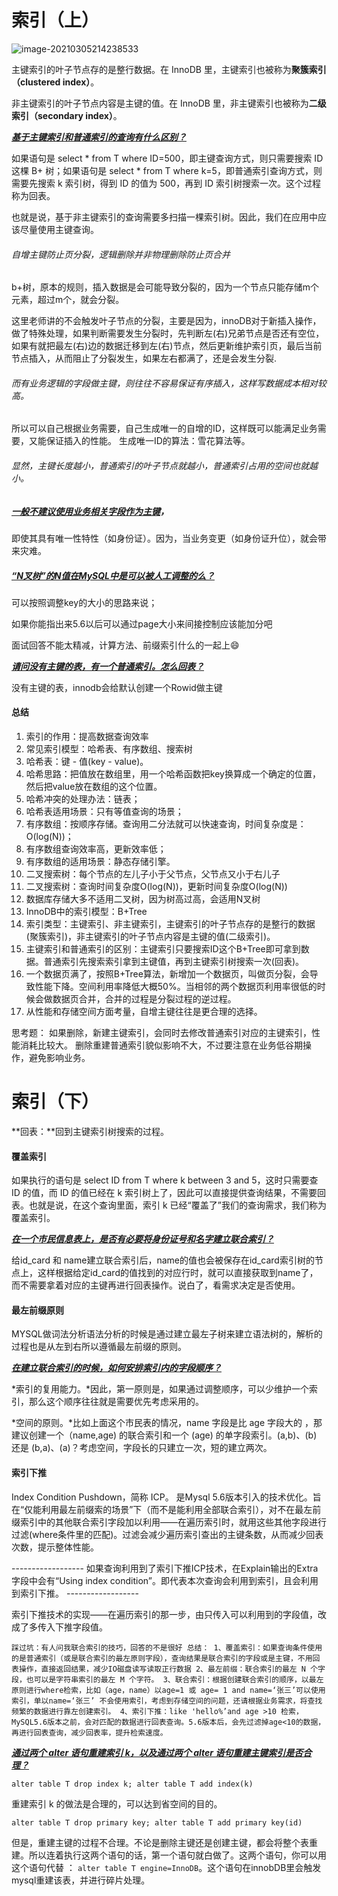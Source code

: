 # 索引（上）

![image-20210305214238533](C:\Users\lonaeyeo\AppData\Roaming\Typora\typora-user-images\image-20210305214238533.png)

主键索引的叶子节点存的是整行数据。在 InnoDB 里，主键索引也被称为**聚簇索引（clustered index）**。

非主键索引的叶子节点内容是主键的值。在 InnoDB 里，非主键索引也被称为**二级索引（secondary index）**。

**<u>*基于主键索引和普通索引的查询有什么区别？*</u>**

如果语句是 select * from T where ID=500，即主键查询方式，则只需要搜索 ID 这棵 B+ 树；如果语句是 select * from T where k=5，即普通索引查询方式，则需要先搜索 k 索引树，得到 ID 的值为 500，再到 ID 索引树搜索一次。这个过程称为回表。

也就是说，基于非主键索引的查询需要多扫描一棵索引树。因此，我们在应用中应该尽量使用主键查询。



###### 自增主键防止页分裂，逻辑删除并非物理删除防止页合并

b+树，原本的规则，插入数据是会可能导致分裂的，因为一个节点只能存储m个元素，超过m个，就会分裂。

这里老师讲的不会触发叶子节点的分裂，主要是因为，innoDB对于新插入操作，做了特殊处理，如果判断需要发生分裂时，先判断左(右)兄弟节点是否还有空位，如果有就把最左(右)边的数据迁移到左(右)节点，然后更新维护索引页，最后当前节点插入，从而阻止了分裂发生，如果左右都满了，还是会发生分裂.

###### 而有业务逻辑的字段做主键，则往往不容易保证有序插入，这样写数据成本相对较高。

所以可以自己根据业务需要，自己生成唯一的自增的ID，这样既可以能满足业务需要，又能保证插入的性能。 生成唯一ID的算法：雪花算法等。

###### 显然，主键长度越小，普通索引的叶子节点就越小，普通索引占用的空间也就越小。



##### *<u>一般不建议使用业务相关字段作为主键</u>*，

即使其具有唯一性特性（如身份证）。因为，当业务变更（如身份证升位），就会带来灾难。



##### *<u>“N叉树”的N值在MySQL中是可以被人工调整的么？</u>*

可以按照调整key的大小的思路来说；

如果你能指出来5.6以后可以通过page大小来间接控制应该能加分吧

面试回答不能太精减，计算方法、前缀索引什么的一起上😄



**<u>*请问没有主键的表，有一个普通索引。怎么回表？*</u>**

没有主键的表，innodb会给默认创建一个Rowid做主键




#### 总结

1. 索引的作用：提高数据查询效率
2. 常见索引模型：哈希表、有序数组、搜索树
3. 哈希表：键 - 值(key - value)。
4. 哈希思路：把值放在数组里，用一个哈希函数把key换算成一个确定的位置，然后把value放在数组的这个位置。
5. 哈希冲突的处理办法：链表；
6. 哈希表适用场景：只有等值查询的场景；
7. 有序数组：按顺序存储。查询用二分法就可以快速查询，时间复杂度是：O(log(N))；
8. 有序数组查询效率高，更新效率低；
9. 有序数组的适用场景：静态存储引擎。
10. 二叉搜索树：每个节点的左儿子小于父节点，父节点又小于右儿子
11. 二叉搜索树：查询时间复杂度O(log(N))，更新时间复杂度O(log(N))
12. 数据库存储大多不适用二叉树，因为树高过高，会适用N叉树
13. InnoDB中的索引模型：B+Tree
14. 索引类型：主键索引、非主键索引，主键索引的叶子节点存的是整行的数据(聚簇索引)，非主键索引的叶子节点内容是主键的值(二级索引)。
15. 主键索引和普通索引的区别：主键索引只要搜索ID这个B+Tree即可拿到数据。普通索引先搜索索引拿到主键值，再到主键索引树搜索一次(回表)。
16. 一个数据页满了，按照B+Tree算法，新增加一个数据页，叫做页分裂，会导致性能下降。空间利用率降低大概50%。当相邻的两个数据页利用率很低的时候会做数据页合并，合并的过程是分裂过程的逆过程。
17. 从性能和存储空间方面考量，自增主键往往是更合理的选择。

思考题：
如果删除，新建主键索引，会同时去修改普通索引对应的主键索引，性能消耗比较大。
删除重建普通索引貌似影响不大，不过要注意在业务低谷期操作，避免影响业务。



# 索引（下）

**回表：**回到主键索引树搜索的过程。

#### 覆盖索引

如果执行的语句是 select ID from T where k between 3 and 5，这时只需要查 ID 的值，而 ID 的值已经在 k 索引树上了，因此可以直接提供查询结果，不需要回表。也就是说，在这个查询里面，索引 k 已经“覆盖了”我们的查询需求，我们称为覆盖索引。

<u>***在一个市民信息表上，是否有必要将身份证号和名字建立联合索引？***</u>

给id_card 和 name建立联合索引后，name的值也会被保存在id_card索引树的节点上，这样根据给定id_card的值找到的对应行时，就可以直接获取到name了，而不需要拿着对应的主键再进行回表操作。说白了，看需求决定是否使用。



#### 最左前缀原则

MYSQL做词法分析语法分析的时候是通过建立最左子树来建立语法树的，解析的过程也是从左到右所以遵循最左前缀的原则。

<u>***在建立联合索引的时候，如何安排索引内的字段顺序？***</u>

*索引的复用能力。*因此，第一原则是，如果通过调整顺序，可以少维护一个索引，那么这个顺序往往就是需要优先考虑采用的。

*空间的原则。*比如上面这个市民表的情况，name 字段是比 age 字段大的 ，那建议创建一个（name,age) 的联合索引和一个 (age) 的单字段索引。(a,b)、(b) 还是 (b,a)、(a)？考虑空间，字段长的只建立一次，短的建立两次。



#### 索引下推

Index Condition Pushdown，简称 ICP。 是Mysql 5.6版本引入的技术优化。旨在“仅能利用最左前缀索的场景”下（而不是能利用全部联合索引），对不在最左前缀索引中的其他联合索引字段加以利用——在遍历索引时，就用这些其他字段进行过滤(where条件里的匹配)。过滤会减少遍历索引查出的主键条数，从而减少回表次数，提示整体性能。 

------------------ 如果查询利用到了索引下推ICP技术，在Explain输出的Extra字段中会有“Using index condition”。即代表本次查询会利用到索引，且会利用到索引下推。 ------------------

 索引下推技术的实现——在遍历索引的那一步，由只传入可以利用到的字段值，改成了多传入下推字段值。

`踩过坑：有人问我联合索引的技巧，回答的不是很好 总结： 1、覆盖索引：如果查询条件使用的是普通索引（或是联合索引的最左原则字段），查询结果是联合索引的字段或是主键，不用回表操作，直接返回结果，减少IO磁盘读写读取正行数据 2、最左前缀：联合索引的最左 N 个字段，也可以是字符串索引的最左 M 个字符。 3、联合索引：根据创建联合索引的顺序，以最左原则进行where检索，比如（age，name）以age=1 或 age= 1 and name=‘张三’可以使用索引，单以name=‘张三’ 不会使用索引，考虑到存储空间的问题，还请根据业务需求，将查找频繁的数据进行靠左创建索引。 4、索引下推：like 'hello%’and age >10 检索，MySQL5.6版本之前，会对匹配的数据进行回表查询。5.6版本后，会先过滤掉age<10的数据，再进行回表查询，减少回表率，提升检索速度。`



***<u>通过两个 alter 语句重建索引 k，以及通过两个 alter 语句重建主键索引是否合理？</u>***

`alter table T drop index k; alter table T add index(k)`

重建索引 k 的做法是合理的，可以达到省空间的目的。

`alter table T drop primary key; alter table T add primary key(id)`

但是，重建主键的过程不合理。不论是删除主键还是创建主键，都会将整个表重建。所以连着执行这两个语句的话，第一个语句就白做了。这两个语句，你可以用这个语句代替 ： `alter table T engine=InnoDB`。这个语句在innobDB里会触发mysql重建该表，并进行碎片处理。
